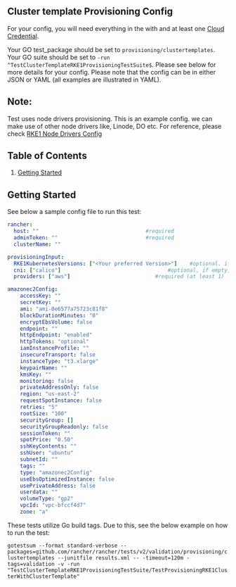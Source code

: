 ## Cluster template Provisioning Config

For your config, you will need everything in the with and at least one [Cloud Credential](../../provisioning/rke1/README.md#cloud-credentials). 

Your GO test_package should be set to `provisioning/clustertemplates`.
Your GO suite should be set to `-run ^TestClusterTemplateRKE1ProvisioningTestSuite$`.
Please see below for more details for your config. Please note that the config can be in either JSON or YAML (all examples are illustrated in YAML).

## Note: 
Test uses node drivers provisioning. This is an example config. we can make use of other node drivers like, Linode, DO etc. For reference, please check [RKE1 Node Drivers Config](../../provisioning/rke1/README.md#nodetemplateconfigs)

## Table of Contents
1. [Getting Started](#Getting-Started)

## Getting Started
See below a sample config file to run this test:
```yaml
rancher:                                   
  host: ""                                  #required
  adminToken: ""                            #required
  clusterName: ""                           

provisioningInput:
  RKE1KubernetesVersions: ["<Your preferred Version>"]    #optional. if empty, latest version is considered.
  cni: ["calico"]                                  #optional, if empty, calico is considered.
  providers: ["aws"]                           #required (at least 1)                    

amazonec2Config:
    accessKey: ""
    secretKey: ""
    ami: "ami-0e6577a75723c81f8"
    blockDurationMinutes: "0"
    encryptEbsVolume: false
    endpoint: ""
    httpEndpoint: "enabled"
    httpTokens: "optional"
    iamInstanceProfile: ""
    insecureTransport: false
    instanceType: "t3.xlarge"
    keypairName: ""
    kmsKey: ""
    monitoring: false
    privateAddressOnly: false
    region: "us-east-2"
    requestSpotInstance: false
    retries: "5"
    rootSize: "100"
    securityGroup: []
    securityGroupReadonly: false
    sessionToken: ""
    spotPrice: "0.50"
    sshKeyContents: ""
    sshUser: "ubuntu"
    subnetId: ""
    tags: ""
    type: "amazonec2Config"
    useEbsOptimizedInstance: false
    usePrivateAddress: false
    userdata: ""
    volumeType: "gp2"
    vpcId: "vpc-bfccf4d7"
    zone: "a"                      
```

These tests utilize Go build tags. Due to this, see the below example on how to run the test:

`gotestsum --format standard-verbose --packages=github.com/rancher/rancher/tests/v2/validation/provisioning/clustertemplates --junitfile results.xml -- -timeout=120m -tags=validation -v -run "TestClusterTemplateRKE1ProvisioningTestSuite/TestProvisioningRKE1ClusterWithClusterTemplate"`